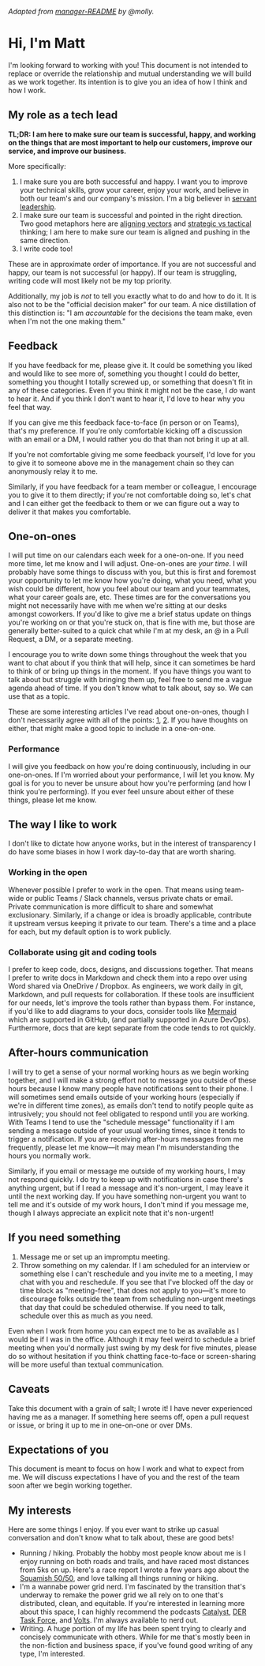 _Adapted from [manager-README][original-readme] by @molly._

# Hi, I'm Matt

I'm looking forward to working with you! This document is not intended to replace or override the relationship and mutual understanding we will build as we work together. Its intention is to give you an idea of how I think and how I work.

## My role as a tech lead

**TL;DR: I am here to make sure our team is successful, happy, and working on the things that are most important to help our customers, improve our service, and improve our business.**

More specifically:

1. I make sure you are both successful and happy. I want you to improve your technical skills, grow your career, enjoy your work, and believe in both our team's and our company's mission. I'm a big believer in [servant leadership][servant-leadership].
2. I make sure our team is successful and pointed in the right direction. Two good metaphors here are [aligning vectors][aligning-vectors] and [strategic vs tactical][strategic-vs-tactical] thinking; I am here to make sure our team is aligned and pushing in the same direction.
3. I write code too!

These are in approximate order of importance. If you are not successful and happy, our team is not successful (or happy). If our team is struggling, writing code will most likely not be my top priority.

Additionally, my job is _not_ to tell you exactly what to do and how to do it. It is also not to be the "official decision maker" for our team. A nice distillation of this distinction is: "I am _accountable_ for the decisions the team make, even when I'm not the one making them."

## Feedback

If you have feedback for me, please give it. It could be something you liked and would like to see more of, something you thought I could do better, something you thought I totally screwed up, or something that doesn't fit in any of these categories. Even if you think it might not be the case, I _do_ want to hear it. And if you think I don't want to hear it, I'd love to hear why you feel that way.

If you can give me this feedback face-to-face (in person or on Teams), that's my preference. If you're only comfortable kicking off a discussion with an email or a DM, I would rather you do that than not bring it up at all.

If you're not comfortable giving me some feedback yourself, I'd love for you to give it to someone above me in the management chain so they can anonymously relay it to me.

Similarly, if you have feedback for a team member or colleague, I encourage you to give it to them directly; if you're not comfortable doing so, let's chat and I can either get the feedback to them or we can figure out a way to deliver it that makes you comfortable.

## One-on-ones

I will put time on our calendars each week for a one-on-one. If you need more time, let me know and I will adjust.
One-on-ones are _your time_. I will probably have some things to discuss with you, but this is first and foremost your opportunity to let me know how you're doing, what you need, what you wish could be different, how you feel about our team and your teammates, what your career goals are, etc. These times are for the conversations you might not necessarily have with me when we're sitting at our desks amongst coworkers. If you'd like to give me a brief status update on things you're working on or that you're stuck on, that is fine with me, but those are generally better-suited to a quick chat while I'm at my desk, an @ in a Pull Request, a DM, or a separate meeting.

I encourage you to write down some things throughout the week that you want to chat about if you think that will help, since it can sometimes be hard to think of or bring up things in the moment. If you have things you want to talk about but struggle with bringing them up, feel free to send me a vague agenda ahead of time. If you don't know what to talk about, say so. We can use that as a topic.

These are some interesting articles I've read about one-on-ones, though I don't necessarily agree with all of the points: [1][1-on-1-effective], [2][1-on-1-awkward]. If you have thoughts on either, that might make a good topic to include in a one-on-one.

### Performance

I will give you feedback on how you're doing continuously, including in our one-on-ones. If I'm worried about your performance, I will let you know. My goal is for you to never be unsure about how you're performing (and how I think you're performing). If you ever feel unsure about either of these things, please let me know.

## The way I like to work

I don't like to dictate how anyone works, but in the interest of transparency I do have some biases in how I work day-to-day that are worth sharing.

### Working in the open

Whenever possible I prefer to work in the open. That means using team-wide or public Teams / Slack channels, versus private chats or email. Private communication is more difficult to share and somewhat exclusionary. Similarly, if a change or idea is broadly applicable, contribute it upstream versus keeping it private to our team. There's a time and a place for each, but my default option is to work publicly.

### Collaborate using git and coding tools

I prefer to keep code, docs, designs, and discussions together. That means I prefer to write docs in Markdown and check them into a repo over using Word shared via OneDrive / Dropbox. As engineers, we work daily in git, Markdown, and pull requests for collaboration. If these tools are insufficient for our needs, let's improve the tools rather than bypass them. For instance, if you'd like to add diagrams to your docs, consider tools like [Mermaid][mermaid] which are supported in GitHub, (and partially supported in Azure DevOps). Furthermore, docs that are kept separate from the code tends to rot quickly.

## After-hours communication

I will try to get a sense of your normal working hours as we begin working together, and I will make a strong effort not to message you outside of these hours because I know many people have notifications sent to their phone. I will sometimes send emails outside of your working hours (especially if we're in different time zones), as emails don't tend to notify people quite as intrusively; you should not feel obligated to respond until you are working. With Teams I tend to use the "schedule message" functionality if I am sending a message outside of your usual working times, since it tends to trigger a notification. If you are receiving after-hours messages from me frequently, please let me know—it may mean I'm misunderstanding the hours you normally work.

Similarly, if you email or message me outside of my working hours, I may not respond quickly. I do try to keep up with notifications in case there's anything urgent, but if I read a message and it's non-urgent, I may leave it until the next working day. If you have something non-urgent you want to tell me and it's outside of my work hours, I don't mind if you message me, though I always appreciate an explicit note that it's non-urgent!

## If you need something

1. Message me or set up an impromptu meeting.
2. Throw something on my calendar. If I am scheduled for an interview or something else I can't reschedule and you invite me to a meeting, I may chat with you and reschedule. If you see that I've blocked off the day or time block as "meeting-free", that does not apply to you—it's more to discourage folks outside the team from scheduling non-urgent meetings that day that could be scheduled otherwise. If you need to talk, schedule over this as much as you need.

Even when I work from home you can expect me to be as available as I would be if I was in the office. Although it may feel weird to schedule a brief meeting when you'd normally just swing by my desk for five minutes, please do so without hesitation if you think chatting face-to-face or screen-sharing will be more useful than textual communication.

## Caveats

Take this document with a grain of salt; I wrote it! I have never experienced having me as a manager. If something here seems off, open a pull request or issue, or bring it up to me in one-on-one or over DMs.

## Expectations of you

This document is meant to focus on how I work and what to expect from me. We will discuss expectations I have of you and the rest of the team soon after we begin working together.

## My interests

Here are some things I enjoy. If you ever want to strike up casual conversation and don't know what to talk about, these are good bets!

* Running / hiking. Probably the hobby most people know about me is I enjoy running on both roads and trails, and have raced most distances from 5ks on up. Here's a race report I wrote a few years ago about the [Squamish 50/50][squamish-race-report], and love talking all things running or hiking.
* I'm a wannabe power grid nerd. I'm fascinated by the transition that's underway to remake the power grid we all rely on to one that's distributed, clean, and equitable. If you're interested in learning more about this space, I can highly recommend the podcasts [Catalyst][podcasts-catalyst], [DER Task Force][podcasts-der-task-force], and [Volts][podcasts-volts]. I'm always available to nerd out.
* Writing. A huge portion of my life has been spent trying to clearly and concisely communicate with others. While for me that's mostly been in the non-fiction and business space, if you've found good writing of any type, I'm interested.

[original-readme]: https://github.com/molly/manager-README
[servant-leadership]: https://www.forbes.com/sites/forbescoachescouncil/2020/03/11/traditional-leadership-vs-servant-leadership/?sh=4881a901451e
[aligning-vectors]: https://thinkgrowth.org/what-elon-musk-taught-me-about-growing-a-business-c2c173f5bff3
[strategic-vs-tactical]: https://www.clearpointstrategy.com/strategy-vs-tactics/
[1-on-1-effective]: https://getlighthouse.com/blog/effective-1-on-1-meetings/
[1-on-1-awkward]: https://medium.com/@mrabkin/the-art-of-the-awkward-1-1-f4e1dcbd1c5c
[mermaid]: https://github.blog/2022-02-14-include-diagrams-markdown-files-mermaid/
[squamish-race-report]: https://matt.kotsenas.com/posts/squamish-2017-race-report
[podcasts-catalyst]: https://www.canarymedia.com/podcasts/catalyst-with-shayle-kann
[podcasts-der-task-force]: https://dertaskforce.com/
[podcasts-volts]: https://www.volts.wtf/
